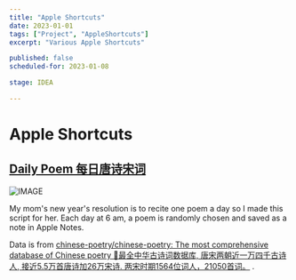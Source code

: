 ```yaml
---
title: "Apple Shortcuts"
date: 2023-01-01
tags: ["Project", "AppleShortcuts"]
excerpt: "Various Apple Shortcuts"

published: false
scheduled-for: 2023-01-08

stage: IDEA

---
```


# Apple Shortcuts

## [Daily Poem 每日唐诗宋词](https://www.icloud.com/shortcuts/5faa2d923b4a48e99385f4e0b8247a09) 

![IMAGE](https://imagehosting-ow.oss-cn-hangzhou.aliyuncs.com/202301011034709.png)

My mom's new year's resolution is to recite one poem a day so I made this script for her. Each day at 6 am, a poem is randomly chosen and saved as a note in Apple Notes.

Data is from [chinese-poetry/chinese-poetry: The most comprehensive database of Chinese poetry 🧶最全中华古诗词数据库, 唐宋两朝近一万四千古诗人, 接近5.5万首唐诗加26万宋诗. 两宋时期1564位词人，21050首词。](https://github.com/chinese-poetry/chinese-poetry) . 
